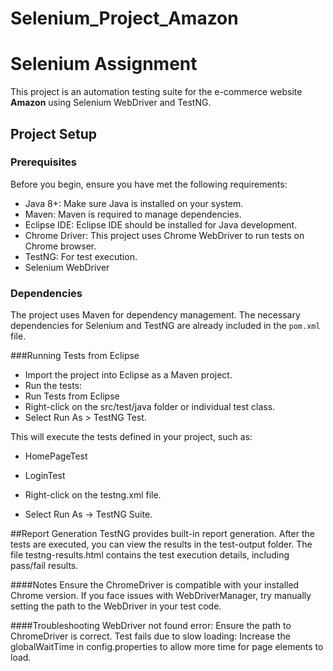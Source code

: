 # Selenium_Project_Amazon
# Selenium Assignment

This project is an automation testing suite for the e-commerce website **Amazon** using Selenium WebDriver and TestNG.

## Project Setup

### Prerequisites

Before you begin, ensure you have met the following requirements:

- Java 8+: Make sure Java is installed on your system.
- Maven: Maven is required to manage dependencies.
- Eclipse IDE: Eclipse IDE should be installed for Java development.
- Chrome Driver: This project uses Chrome WebDriver to run tests on Chrome browser.
- TestNG: For test execution.
- Selenium WebDriver

### Dependencies

The project uses Maven for dependency management. The necessary dependencies for Selenium and TestNG are already included in the `pom.xml` file.


###Running Tests from Eclipse
- Import the project into Eclipse as a Maven project.
- Run the tests:
- Run Tests from Eclipse
- Right-click on the src/test/java folder or individual test class.
- Select Run As > TestNG Test.

This will execute the tests defined in your project, such as:

- HomePageTest
- LoginTest

- Right-click on the testng.xml file.
- Select Run As -> TestNG Suite.

##Report Generation
TestNG provides built-in report generation. After the tests are executed, you can view the results in the test-output folder. The file testng-results.html contains the test execution details, including pass/fail results.

####Notes
Ensure the ChromeDriver is compatible with your installed Chrome version.
If you face issues with WebDriverManager, try manually setting the path to the WebDriver in your test code.

####Troubleshooting
WebDriver not found error: Ensure the path to ChromeDriver is correct.
Test fails due to slow loading: Increase the globalWaitTime in config.properties to allow more time for page elements to load.
